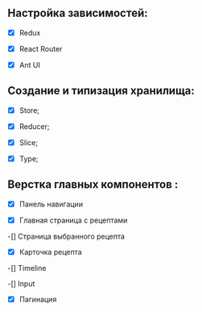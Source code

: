 ## Настройка зависимостей:

- [x] Redux

- [x] React Router

- [x] Ant UI

## Создание и типизация хранилища:

- [x] Store;

- [x] Reducer;

- [x] Slice;

- [x] Type;

## Верстка главных компонентов :

-[x] Панель навигации

-[x] Главная страница с рецептами

-[] Страница выбранного рецепта

-[x] Карточка рецепта

-[] Timeline

-[] Input

-[x] Пагинация
